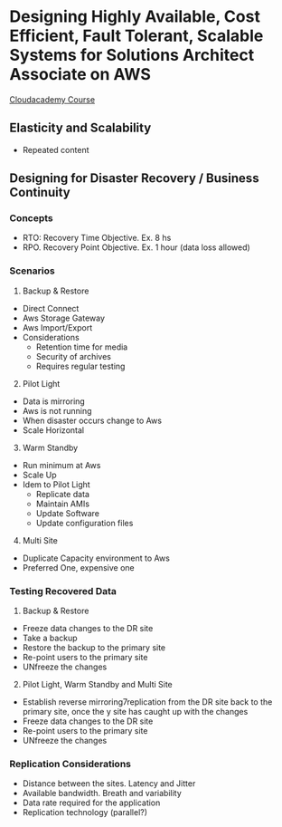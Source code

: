 # Designing Highly Available, Cost Efficient, Fault Tolerant, Scalable Systems for Solutions Architect Associate on AWS

[Cloudacademy Course](https://cloudacademy.com/amazon-web-services/designing-highly-available-cost-efficient-fault-tolerant-scalable-systems-course/)

## Elasticity and Scalability
* Repeated content

## Designing for Disaster Recovery / Business Continuity

### Concepts
* RTO: Recovery Time Objective. Ex. 8 hs
* RPO. Recovery Point Objective. Ex. 1 hour (data loss allowed)

### Scenarios

1. Backup & Restore
* Direct Connect
* Aws Storage Gateway
* Aws Import/Export
* Considerations
  * Retention time for media
  * Security of archives
  * Requires regular testing

2. Pilot Light
* Data is mirroring
* Aws is not running
* When disaster occurs change to Aws
* Scale Horizontal
  
3. Warm Standby
* Run minimum at Aws
* Scale Up
* Idem to Pilot Light
  * Replicate data
  * Maintain AMIs
  * Update Software
  * Update configuration files

4. Multi Site
* Duplicate Capacity environment to Aws
* Preferred One, expensive one
  
### Testing Recovered Data

1. Backup & Restore
* Freeze data changes to the DR site
* Take a backup
* Restore the backup to the primary site
* Re-point users to the primary site
* UNfreeze the changes

2. Pilot Light, Warm Standby and Multi Site
* Establish reverse mirroring7replication from the DR site back to the primary site, once the y site has caught up with the changes
* Freeze data changes to the DR site
* Re-point users to the primary site
* UNfreeze the changes

### Replication Considerations
* Distance between the sites. Latency and Jitter
* Available bandwidth. Breath and variability
* Data rate required for the application
* Replication technology (parallel?)


